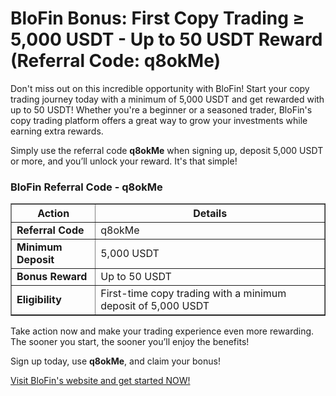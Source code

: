 <h1>BloFin Bonus: First Copy Trading ≥ 5,000 USDT - Up to 50 USDT Reward (Referral Code: q8okMe)</h1>

<p>Don't miss out on this incredible opportunity with BloFin! Start your copy trading journey today with a minimum of 5,000 USDT and get rewarded with up to 50 USDT! Whether you're a beginner or a seasoned trader, BloFin's copy trading platform offers a great way to grow your investments while earning extra rewards.</p>

<p>Simply use the referral code <strong>q8okMe</strong> when signing up, deposit 5,000 USDT or more, and you’ll unlock your reward. It's that simple!</p>

<h3>BloFin Referral Code - q8okMe</h3>
<table border="1" cellpadding="10" cellspacing="0">
<tr>
<th>Action</th>
<th>Details</th>
</tr>
<tr>
<td><strong>Referral Code</strong></td>
<td>q8okMe</td>
</tr>
<tr>
<td><strong>Minimum Deposit</strong></td>
<td>5,000 USDT</td>
</tr>
<tr>
<td><strong>Bonus Reward</strong></td>
<td>Up to 50 USDT</td>
</tr>
<tr>
<td><strong>Eligibility</strong></td>
<td>First-time copy trading with a minimum deposit of 5,000 USDT</td>
</tr>
</table>

<p>Take action now and make your trading experience even more rewarding. The sooner you start, the sooner you’ll enjoy the benefits!</p>

<p>Sign up today, use <strong>q8okMe</strong>, and claim your bonus!</p>

<a href="https://blofin.com/register?referral_code=q8okMe">Visit BloFin's website and get started NOW!</a>
